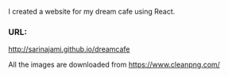 I created a website for my dream cafe using React. 

### URL: 
http://sarinajami.github.io/dreamcafe

All the images are downloaded from https://www.cleanpng.com/
